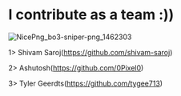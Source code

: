 # I contribute as a team :))

![NicePng_bo3-sniper-png_1462303](https://user-images.githubusercontent.com/43147642/193870998-2611641d-34eb-40d1-9ad1-1f580e2cbed0.png)

                         
1> Shivam Saroj(https://github.com/shivam-saroj)

2> Ashutosh(https://github.com/0Pixel0)

3> Tyler Geerdts(https://github.com/tygee713)